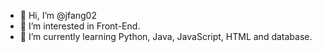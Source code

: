 - 👋 Hi, I’m @jfang02
- 👀 I’m interested in Front-End.
- 🌱 I’m currently learning Python, Java, JavaScript, HTML and database.

<!---
jfang02/jfang02 is a ✨ special ✨ repository because its `README.md` (this file) appears on your GitHub profile.
You can click the Preview link to take a look at your changes.
--->
